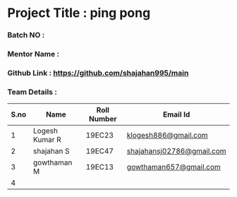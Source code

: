 # Project Title : ping pong
### Batch NO :
### Mentor Name :
### Github Link : https://github.com/shajahan995/main
### Team Details :
| S.no  | Name  | Roll Number  | Email Id  |
|-------|-------|--------------|-----------|
| 1  | Logesh Kumar R  |19EC23   |klogesh886@gmail.com   |
|  2 |shajahan S   |19EC47   | shajahansj02786@gmail.com  |
| 3  |gowthaman M   |19EC13   | gowthaman657@gmail.com  |
| 4  |   |   |   |